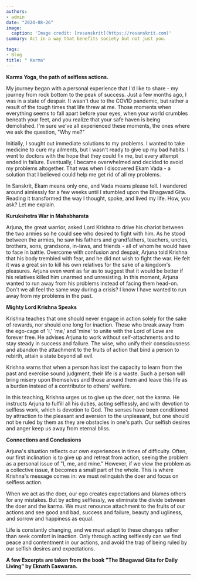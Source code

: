 ```yaml
---
authors:
- admin
date: "2024-08-26"
image:
  caption: 'Image credit: [resanskrit](https://resanskrit.com)'
summary: Act in a way that benefits society but not just you.

tags:
- Blog
title: " Karma"
---
```

**Karma Yoga, the path of selfless actions.**

My journey began with a personal experience that I'd like to share - my journey from rock bottom to the peak of success. Just a few months ago, I was in a state of despair. It wasn't due to the COVID pandemic, but rather a result of the tough times that life threw at me. Those moments when everything seems to fall apart before your eyes, when your world crumbles beneath your feet, and you realize that your safe haven is being demolished. I'm sure we've all experienced these moments, the ones where we ask the question, "Why me?"

Initially, I sought out immediate solutions to my problems. I wanted to take medicine to cure my ailments, but I wasn't ready to give up my bad habits. I went to doctors with the hope that they could fix me, but every attempt ended in failure. Eventually, I became overwhelmed and decided to avoid my problems altogether. That was when I discovered Ekam Vada - a solution that I believed could help me get rid of all my problems.

In Sanskrit, Ekam means only one, and Vada means please tell. I wandered around aimlessly for a few weeks until I stumbled upon the Bhagavad Gita. Reading it transformed the way I thought, spoke, and lived my life. How, you ask? Let me explain.

**Kurukshetra War in Mahabharata**

Arjuna, the great warrior, asked Lord Krishna to drive his chariot between the two armies so he could see who desired to fight with him. As he stood between the armies, he saw his fathers and grandfathers, teachers, uncles, brothers, sons, grandsons, in-laws, and friends - all of whom he would have to face in battle. Overcome with confusion and despair, Arjuna told Krishna that his body trembled with fear, and he did not wish to fight the war. He felt it was a great sin to kill his own relatives for the sake of a kingdom's pleasures. Arjuna even went as far as to suggest that it would be better if his relatives killed him unarmed and unresisting. In this moment, Arjuna wanted to run away from his problems instead of facing them head-on. Don't we all feel the same way during a crisis? I know I have wanted to run away from my problems in the past.

**Mighty Lord Krishna Speaks**

Krishna teaches that one should never engage in action solely for the sake of rewards, nor should one long for inaction. Those who break away from the ego-cage of 'I,' 'me,' and 'mine' to unite with the Lord of Love are forever free. He advises Arjuna to work without self-attachments and to stay steady in success and failure. The wise, who unify their consciousness and abandon the attachment to the fruits of action that bind a person to rebirth, attain a state beyond all evil.

Krishna warns that when a person has lost the capacity to learn from the past and exercise sound judgment, their life is a waste. Such a person will bring misery upon themselves and those around them and leave this life as a burden instead of a contributor to others' welfare.

In this teaching, Krishna urges us to give up the doer, not the karma. He instructs Arjuna to fulfill all his duties, acting selflessly, and with devotion to selfless work, which is devotion to God. The senses have been conditioned by attraction to the pleasant and aversion to the unpleasant, but one should not be ruled by them as they are obstacles in one's path. Our selfish desires and anger keep us away from eternal bliss.

**Connections and Conclusions**

Arjuna's situation reflects our own experiences in times of difficulty. Often, our first inclination is to give up and retreat from action, seeing the problem as a personal issue of "I, me, and mine." However, if we view the problem as a collective issue, it becomes a small part of the whole. This is where Krishna's message comes in: we must relinquish the doer and focus on selfless action.

When we act as the doer, our ego creates expectations and blames others for any mistakes. But by acting selflessly, we eliminate the divide between the doer and the karma. We must renounce attachment to the fruits of our actions and see good and bad, success and failure, beauty and ugliness, and sorrow and happiness as equal.

Life is constantly changing, and we must adapt to these changes rather than seek comfort in inaction. Only through acting selflessly can we find peace and contentment in our actions, and avoid the trap of being ruled by our selfish desires and expectations.

**A few Excerpts are taken from the book ”The Bhagavad Gita for Daily Living” by Eknath Easwaran.**

---


